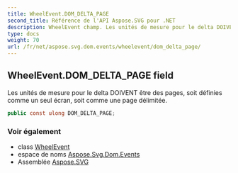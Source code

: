 ```yaml
---
title: WheelEvent.DOM_DELTA_PAGE
second_title: Référence de l'API Aspose.SVG pour .NET
description: WheelEvent champ. Les unités de mesure pour le delta DOIVENT être des pages soit définies comme un seul écran soit comme une page délimitée.
type: docs
weight: 70
url: /fr/net/aspose.svg.dom.events/wheelevent/dom_delta_page/
---
```

## WheelEvent.DOM_DELTA_PAGE field

Les unités de mesure pour le delta DOIVENT être des pages, soit définies comme un seul écran, soit comme une page délimitée.

```csharp
public const ulong DOM_DELTA_PAGE;
```

### Voir également

* class [WheelEvent](../)
* espace de noms [Aspose.Svg.Dom.Events](../../wheelevent/)
* Assemblée [Aspose.SVG](../../../)


